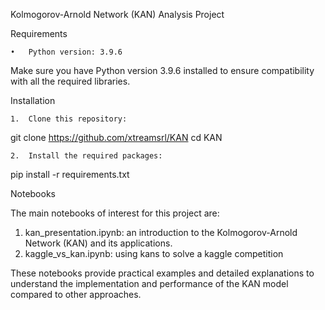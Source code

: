 Kolmogorov-Arnold Network (KAN) Analysis Project

Requirements

	•	Python version: 3.9.6

Make sure you have Python version 3.9.6 installed to ensure compatibility with all the required libraries.

Installation

	1.	Clone this repository:

git clone https://github.com/xtreamsrl/KAN
cd KAN


	2.	Install the required packages:

pip install -r requirements.txt



Notebooks

The main notebooks of interest for this project are:
1.	kan_presentation.ipynb: an introduction to the Kolmogorov-Arnold Network (KAN) and its applications.
2.	kaggle_vs_kan.ipynb: using kans to solve a kaggle competition

These notebooks provide practical examples and detailed explanations to understand the implementation and performance of the KAN model compared to other approaches.
